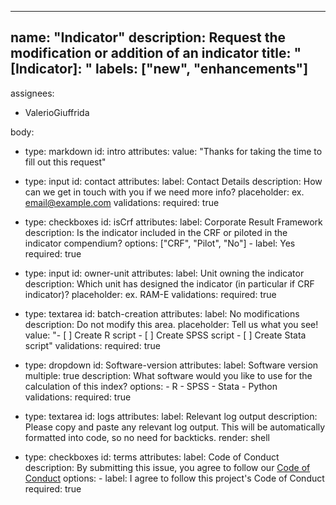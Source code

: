 ----
name: "Indicator"
description: Request the modification or addition of an indicator
title: "[Indicator]: "
labels: ["new", "enhancements"]
----
assignees:
  - ValerioGiuffrida

body:
- type: markdown
  id: intro
  attributes:
    value: "Thanks for taking the time to fill out this request"

- type: input
  id: contact
  attributes:
    label: Contact Details
    description: How can we get in touch with you if we need more info?
    placeholder: ex. email@example.com
  validations:
    required: true

- type: checkboxes
  id: isCrf
  attributes:
    label: Corporate Result Framework
    description: Is the indicator included in the CRF or piloted in the indicator compendium?
    options: ["CRF", "Pilot", "No"]
      - label: Yes
        required: true

- type: input
  id: owner-unit
  attributes:
    label: Unit owning the indicator
    description: Which unit has designed the indicator (in particular if CRF indicator)?
    placeholder: ex. RAM-E
  validations:
    required: true

- type: textarea
  id: batch-creation
  attributes:
    label: No modifications
    description: Do not modify this area.
    placeholder: Tell us what you see!
    value: "- [ ] Create R script
      - [ ]  Create SPSS script
      - [ ]  Create Stata script"
  validations:
    required: true

- type: dropdown
  id: Software-version
  attributes:
    label: Software version
    multiple: true
    description: What software would you like to use for the calculation of this index?
    options:
      - R
      - SPSS
      - Stata
      - Python
  validations:
    required: true

- type: textarea
  id: logs
  attributes:
    label: Relevant log output
    description: Please copy and paste any relevant log output. This will be automatically formatted into code, so no need for backticks.
    render: shell

- type: checkboxes
  id: terms
  attributes:
    label: Code of Conduct
    description: By submitting this issue, you agree to follow our [Code of Conduct](https://example.com)
    options:
      - label: I agree to follow this project's Code of Conduct
        required: true
